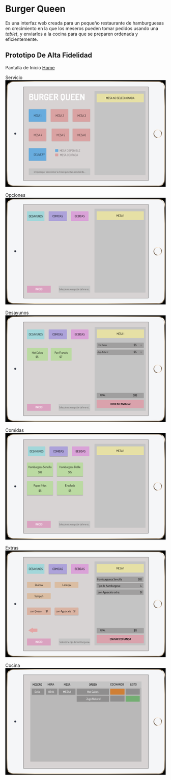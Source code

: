 
# Burger Queen

Es una interfaz web creada para un pequeño restaurante de hamburguesas en crecimiento en la que los meseros pueden tomar pedidos usando una _tablet_, y enviarlos a la cocina para que se preparen ordenada y eficientemente.

## Prototipo De Alta Fidelidad

Pantalla de Inicio
[Home](images/Home.png)

Servicio
![Servicio](images/Service.png)

Opciones
![Opciones](images/SelectMenu.png)

Desayunos
![Desayunos](images/Desayunos.png)

Comidas
![Comidas](images/Comidas.png)

Extras
![Extras](images/Comidas1.png)

Cocina
![Cocina](images/Cocina.png)